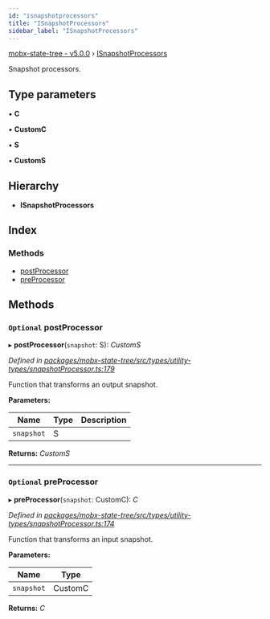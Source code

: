 ```yaml
---
id: "isnapshotprocessors"
title: "ISnapshotProcessors"
sidebar_label: "ISnapshotProcessors"
---
```


[mobx-state-tree - v5.0.0](../index.md) › [ISnapshotProcessors](isnapshotprocessors.md)

Snapshot processors.

## Type parameters

▪ **C**

▪ **CustomC**

▪ **S**

▪ **CustomS**

## Hierarchy

* **ISnapshotProcessors**

## Index

### Methods

* [postProcessor](isnapshotprocessors.md#optional-postprocessor)
* [preProcessor](isnapshotprocessors.md#optional-preprocessor)

## Methods

### `Optional` postProcessor

▸ **postProcessor**(`snapshot`: S): *CustomS*

*Defined in [packages/mobx-state-tree/src/types/utility-types/snapshotProcessor.ts:179](https://github.com/mobxjs/mobx-state-tree/blob/5bc8e633/packages/mobx-state-tree/src/types/utility-types/snapshotProcessor.ts#L179)*

Function that transforms an output snapshot.

**Parameters:**

Name | Type | Description |
------ | ------ | ------ |
`snapshot` | S |   |

**Returns:** *CustomS*

___

### `Optional` preProcessor

▸ **preProcessor**(`snapshot`: CustomC): *C*

*Defined in [packages/mobx-state-tree/src/types/utility-types/snapshotProcessor.ts:174](https://github.com/mobxjs/mobx-state-tree/blob/5bc8e633/packages/mobx-state-tree/src/types/utility-types/snapshotProcessor.ts#L174)*

Function that transforms an input snapshot.

**Parameters:**

Name | Type |
------ | ------ |
`snapshot` | CustomC |

**Returns:** *C*

